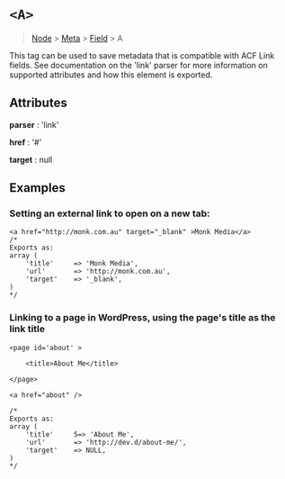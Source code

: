 # `<A>`

> [Node](./node.md) > [Meta](./meta.md) > [Field](./field.md) > A

This tag can be used to save metadata that is compatible with ACF Link fields. See documentation on the 'link' parser for more information on supported attributes and how this element is exported.

## Attributes

**parser** : 'link'

**href** : '#'

**target** : null

## Examples

### Setting an external link to open on a new tab:

```
<a href="http://monk.com.au" target="_blank" >Monk Media</a>
/*
Exports as:
array (
    'title'     => 'Monk Media',
    'url'       => 'http://monk.com.au',
    'target'    => '_blank',
)
*/
```

### Linking to a page in WordPress, using the page's title as the link title

```
<page id='about' >

    <title>About Me</title>

</page>

<a href="about" />

/*
Exports as:
array (
    'title'     5=> 'About Me',
    'url'       => 'http://dev.d/about-me/',
    'target'    => NULL,
)
*/
```